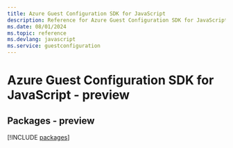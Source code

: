 ```yaml
---
title: Azure Guest Configuration SDK for JavaScript
description: Reference for Azure Guest Configuration SDK for JavaScript
ms.date: 08/01/2024
ms.topic: reference
ms.devlang: javascript
ms.service: guestconfiguration
---
```

# Azure Guest Configuration SDK for JavaScript - preview
## Packages - preview
[!INCLUDE [packages](guest-configuration-index.md)]